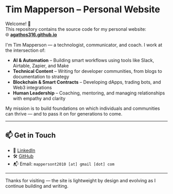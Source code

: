 # Tim Mapperson – Personal Website

Welcome! 👋  
This repository contains the source code for my personal website:  
🌐 **[agathos316.github.io](https://agathos316.github.io)**

I'm Tim Mapperson — a technologist, communicator, and coach. I work at the intersection of:

- **AI & Automation** – Building smart workflows using tools like Slack, Airtable, Zapier, and Make
- **Technical Content** – Writing for developer communities, from blogs to documentation to strategy
- **Blockchain & Smart Contracts** – Developing dApps, trading bots, and Web3 integrations
- **Human Leadership** – Coaching, mentoring, and managing relationships with empathy and clarity

My mission is to build foundations on which individuals and communities can thrive — and to pass it on for generations to come.

---

## 📫 Get in Touch

- 💼 [LinkedIn](https://linkedin.com/in/tim-mapperson)
- 🛠 [GitHub](https://github.com/Agathos316)
- 📬 Email: `mappersont2010 [at] gmail [dot] com`

---

Thanks for visiting — the site is lightweight by design and evolving as I continue building and writing.
